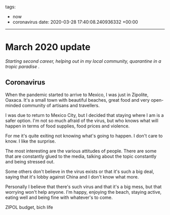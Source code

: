 tags:
- now
- coronavirus
date: 2020-03-28 17:40:08.240936332 +00:00

---

# March 2020 update

_Starting second career, helping out in my local community, quarantine in a tropic paradise ._

## Coronavirus

When the pandemic started to arrive to Mexico, I was just in Zipolite, Oaxaca. It's a small town with beautiful beaches, great food and very open-minded community of artisans and travellers.

I was due to return to Mexico City, but I decided that staying where I am is a safer option. I'm not so much afraid of the virus, but who knows what will happen in terms of food supplies, food prices and violence.

For me it's quite exiting not knowing what's going to happen. I don't care to know. I like the surprise.

The most interesting are the various attitudes of people. There are some that are constantly glued to the media, talking about the topic constantly and being stressed out.

Some others don't believe in the virus exists or that it's such a big deal, saying that it's lobby against China and I don't know what more.

Personally I believe that there's such virus and that it's a big mess, but that worrying won't help anyone. I'm happy, enjoying the beach, staying active, eating well and being fine with whatever's to come.


ZIPOL budget, bich life
